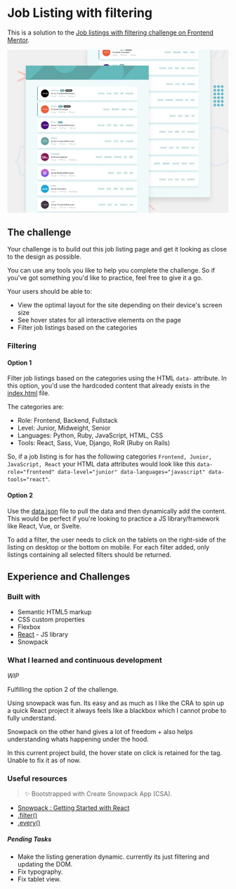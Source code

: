 # Job Listing with filtering

This is a solution to the [Job listings with filtering challenge on Frontend Mentor](https://www.frontendmentor.io/challenges/job-listings-with-filtering-ivstIPCt).

![Design preview for the Job listings with filtering coding challenge](./design/desktop-preview.jpg)

## The challenge

Your challenge is to build out this job listing page and get it looking as close to the design as possible.

You can use any tools you like to help you complete the challenge. So if you've got something you'd like to practice, feel free to give it a go.

Your users should be able to:

- View the optimal layout for the site depending on their device's screen size
- See hover states for all interactive elements on the page
- Filter job listings based on the categories

### Filtering

#### Option 1

Filter job listings based on the categories using the HTML `data-` attribute. In this option, you'd use the hardcoded content that already exists in the [index.html](./index.html) file.

The categories are:

- Role: Frontend, Backend, Fullstack
- Level: Junior, Midweight, Senior
- Languages: Python, Ruby, JavaScript, HTML, CSS
- Tools: React, Sass, Vue, Django, RoR (Ruby on Rails)

So, if a job listing is for has the following categories `Frontend, Junior, JavaScript, React` your HTML data attributes would look like this `data-role="frontend" data-level="junior" data-languages="javascript" data-tools="react"`.

#### Option 2

Use the [data.json](./data.json) file to pull the data and then dynamically add the content. This would be perfect if you're looking to practice a JS library/framework like React, Vue, or Svelte.

To add a filter, the user needs to click on the tablets on the right-side of the listing on desktop or the bottom on mobile. For each filter added, only listings containing all selected filters should be returned.

## Experience and Challenges

### Built with

- Semantic HTML5 markup
- CSS custom properties
- Flexbox
- [React](https://reactjs.org/) - JS library
- Snowpack

### What I learned and continuous development

_WIP_

Fulfilling the option 2 of the challenge.

Using snowpack was fun. Its easy and as much as I like the CRA to spin up a quick React project it always feels like a blackbox which I cannot probe to fully understand.

Snowpack on the other hand gives a lot of freedom + also helps understanding whats happening under the hood.

In this current project build, the hover state on click is retained for the tag. Unable to fix it as of now.

### Useful resources

> ✨ Bootstrapped with Create Snowpack App (CSA).

- [Snowpack : Getting Started with React](https://www.snowpack.dev/tutorials/react)
- [.filter()](https://developer.mozilla.org/en-US/docs/Web/JavaScript/Reference/Global_Objects/Array/filter)
- [.every()](https://developer.mozilla.org/en-US/docs/Web/JavaScript/Reference/Global_Objects/Array/every)

##### Pending Tasks

- Make the listing generation dynamic. currently its just filtering and updating the DOM.
- Fix typography.
- Fix tablet view.
